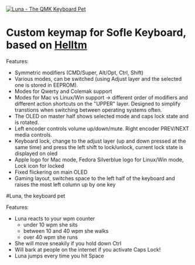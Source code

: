 [![Luna - The QMK Keyboard Pet](https://www.simonepellegrino.com/wp-content/uploads/2021/05/luna.jpg)](https://www.youtube.com/watch?v=HgIQRazCAjo)


# Custom keymap for Sofle Keyboard, based on [Helltm](https://github.com/qmk/qmk_firmware/tree/master/keyboards/sofle/keymaps/helltm)

Features:

- Symmetric modifiers (CMD/Super, Alt/Opt, Ctrl, Shift)
- Various modes, can be switched (using Adjust layer and the selected one is stored in EEPROM).
- Modes for Qwerty and Colemak support
- Modes for Mac vs Linux/Win support -> different order of modifiers and different action shortcuts on the "UPPER" layer. Designed to simplify transtions when switching between operating systems often.
- The OLED on master half shows selected mode and caps lock state and is rotated.
- Left encoder controls volume up/down/mute. Right encoder PREV/NEXT media controls.
- Keyboard lock, change to the adjust layer (up and down pressed at the same time) and press the left shift to lock/unlock, current lock state is displayed on oled
- Apple logo for Mac mode, Fedora Silverblue logo for Linux/Win mode, Lock icon for locked
- Fixed flickering on main OLED
- Gaming layout, switches space to the left half of the keyboard and raises the most left column up by one key

#Luna, the keyboard pet

Features:
- Luna reacts to your wpm counter
    - under 10 wpm she sits
    - between 10 and 40 wpm she walks
    - over 40 wpm she runs
- She will move sneakily if you hold down Ctrl
- Will bark at people on the internet if you activate Caps Lock!
- Luna jumps every time you hit Space
